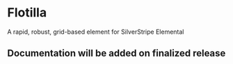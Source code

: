 # Flotilla
A rapid, robust, grid-based element for SilverStripe Elemental

## Documentation will be added on finalized release